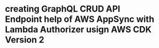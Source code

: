 # creating GraphQL CRUD API Endpoint help of AWS AppSync with Lambda Authorizer usign AWS CDK Version 2
